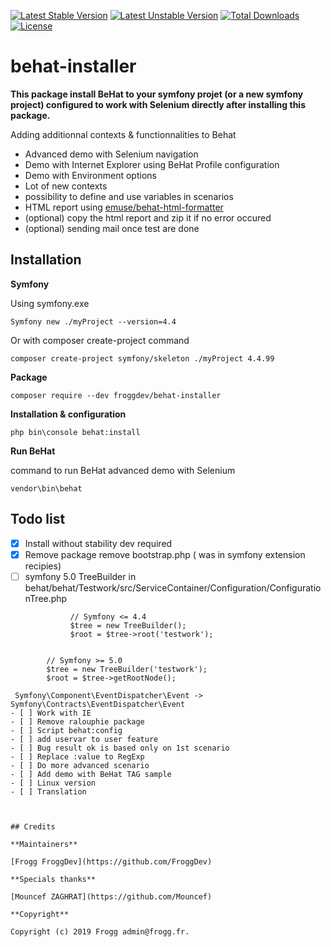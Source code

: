 [![Latest Stable Version](https://poser.pugx.org/froggdev/behat-installer/v/stable.svg)](https://packagist.org/packages/froggdev/behat-installer)
[![Latest Unstable Version](https://poser.pugx.org/froggdev/behat-installer/v/unstable.svg)](https://packagist.org/packages/froggdev/behat-installer)
[![Total Downloads](https://poser.pugx.org/froggdev/behat-installer/downloads.svg)](https://packagist.org/packages/froggdev/behat-installer)
[![License](https://poser.pugx.org/froggdev/behat-installer/license.svg)](https://packagist.org/packages/froggdev/behat-installer)

# behat-installer

**This package install BeHat to your symfony projet (or a new symfony project) configured to work with Selenium directly after installing this package.**

Adding additionnal contexts &amp; functionnalities to Behat
- Advanced demo with Selenium navigation
- Demo with Internet Explorer using BeHat Profile configuration
- Demo with Environment options
- Lot of new contexts
- possibility to define and use variables in scenarios
- HTML report using [emuse/behat-html-formatter](https://packagist.org/packages/emuse/behat-html-formatter)
- (optional) copy the html report and zip it if no error occured
- (optional) sending mail once test are done

## Installation

**Symfony**

Using symfony.exe
```
Symfony new ./myProject --version=4.4
```
Or with composer create-project command
```
composer create-project symfony/skeleton ./myProject 4.4.99
```
**Package**
```
composer require --dev froggdev/behat-installer
```
**Installation & configuration**
```
php bin\console behat:install
```
**Run BeHat**

command to run BeHat advanced demo with Selenium
```
vendor\bin\behat
```

## Todo list

- [x] Install without stability dev required
- [x] Remove package remove bootstrap.php ( was in symfony extension recipies)
- [ ] symfony 5.0 
 TreeBuilder in behat/behat/Testwork/src/ServiceContainer/Configuration/ConfigurationTree.php 
  ```
            // Symfony <= 4.4
            $tree = new TreeBuilder();
            $root = $tree->root('testwork');
```
```
            // Symfony >= 5.0
            $tree = new TreeBuilder('testwork');
            $root = $tree->getRootNode();
```
 Symfony\Component\EventDispatcher\Event -> Symfony\Contracts\EventDispatcher\Event
- [ ] Work with IE
- [ ] Remove ralouphie package
- [ ] Script behat:config
- [ ] add uservar to user feature
- [ ] Bug result ok is based only on 1st scenario
- [ ] Replace :value to RegExp
- [ ] Do more advanced scenario
- [ ] Add demo with BeHat TAG sample
- [ ] Linux version
- [ ] Translation



## Credits

**Maintainers**

[Frogg FroggDev](https://github.com/FroggDev)

**Specials thanks**

[Mouncef ZAGHRAT](https://github.com/Mouncef)

**Copyright**

Copyright (c) 2019 Frogg admin@frogg.fr.
